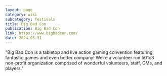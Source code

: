 ```yaml
---
layout: page
category: wiki
subcategory: festivals
title: Big Bad Con
publication: Big Bad Con
link: https://www.bigbadcon.com/
date: 2024-05-31
---
```


"Big Bad Con is a tabletop and live action gaming convention featuring fantastic games and even better company! We’re a volunteer run 501c3 non-profit organization comprised of wonderful volunteers, staff, GMs, and players."
